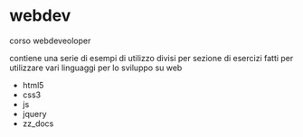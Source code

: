 # webdev
corso webdeveoloper

contiene una serie di esempi di utilizzo divisi per sezione di esercizi fatti per utilizzare vari linguaggi per lo sviluppo su web

- html5
- css3
- js
- jquery
- zz_docs